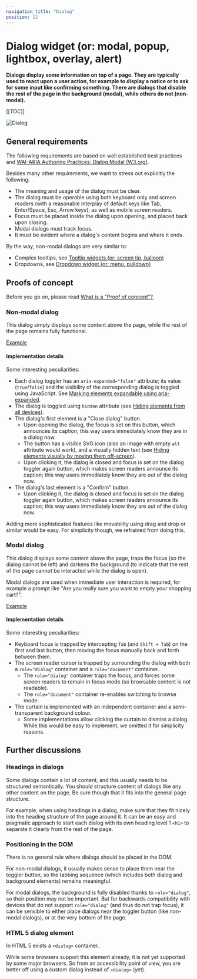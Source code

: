 ```yaml
---
navigation_title: "Dialog"
position: 12
---
```


# Dialog widget (or: modal, popup, lightbox, overlay, alert)

**Dialogs display some information on top of a page. They are typically used to react upon a user action, for example to display a notice or to ask for some input like confirming something. There are dialogs that disable the rest of the page in the background (modal), while others do not (non-modal).**

[[_TOC_]]

![Dialog](_media/dialog.png)

## General requirements

The following requirements are based on well established best practices and [WAI-ARIA Authoring Practices: Dialog Modal (W3.org)](https://www.w3.org/TR/wai-aria-practices/#dialog_modal).

Besides many other requirements, we want to stress out explicitly the following:

- The meaning and usage of the dialog must be clear.
- The dialog must be operable using both keyboard only and screen readers (with a reasonable interplay of default keys like Tab, Enter/Space, Esc, Arrow keys), as well as mobile screen readers.
- Focus must be placed inside the dialog upon opening, and placed back upon closing.
- Modal dialogs must track focus.
- It must be evident where a dialog's content begins and where it ends.

By the way, non-modal dialogs are very similar to:

- Complex tooltips, see [Tooltip widgets (or: screen tip, balloon)](/examples/widgets/tooltips)
- Dropdowns, see [Dropdown widget (or: menu, pulldown)](/examples/widgets/dropdown)

## Proofs of concept

Before you go on, please read [What is a "Proof of concept"?](/examples/widgets/proof-of-concept).

### Non-modal dialog

This dialog simply displays some content above the page, while the rest of the page remains fully functional.

[Example](_examples/non-modal-dialog)

#### Implementation details

Some interesting peculiarities:

- Each dialog toggler has an `aria-expanded="false"` attribute; its value (`true`/`false`) and the visibility of the corresponding dialog is toggled using JavaScript. See [Marking elements expandable using aria-expanded](/examples/sensible-aria-usage/expanded).
- The dialog is toggled using `hidden` attribute (see [Hiding elements from all devices](/examples/hiding-elements/from-all-devices)).
- The dialog's first element is a "Close dialog" button.
    - Upon opening the dialog, the focus is set on this button, which announces its caption; this way users immediately know they are in a dialog now.
    - The button has a visible SVG icon (also an image with empty `alt` attribute would work), and a visually hidden text (see [Hiding elements visually by moving them off-screen](/examples/hiding-elements/visually)).
    - Upon clicking it, the dialog is closed and focus is set on the dialog toggler again button, which makes screen readers announce its caption; this way users immediately know they are out of the dialog now.
- The dialog's last element is a "Confirm" button.
    - Upon clicking it, the dialog is closed and focus is set on the dialog toggler again button, which makes screen readers announce its caption; this way users immediately know they are out of the dialog now.

Adding more sophisticated features like movability using drag and drop or similar would be easy. For simplicity though, we refrained from doing this.

### Modal dialog

This dialog displays some content above the page, traps the focus (so the dialog cannot be left) and darkens the background (to indicate that the rest of the page cannot be interacted while the dialog is open).

Modal dialogs are used when immediate user interaction is required, for example a prompt like "Are you really sure you want to empty your shopping cart?".

[Example](_examples/modal-dialog)

#### Implementation details

Some interesting peculiarities:

- Keyboard focus is trapped by intercepting `Tab` (and `Shift + Tab`) on the first and last button, then moving the focus manually back and forth between them.
- The screen reader cursor is trapped by surrounding the dialog with both a `role="dialog"` container and a `role="document"` container.
    - The `role="dialog"` container traps the focus, and forces some screen readers to remain in focus mode (so browsable content is not readable).
    - The `role="document"` container re-enables switching to browse mode.
- The curtain is implemented with an independent container and a semi-transparent background colour.
    - Some implementations allow clicking the curtain to dismiss a dialog. While this would be easy to implement, we omitted it for simplicity reasons.

## Further discussions

### Headings in dialogs

Some dialogs contain a lot of content, and this usually needs to be structured semantically. You should structure content of dialogs like any other content on the page. Be sure though that it fits into the general page structure.

For example, when using headings in a dialog, make sure that they fit nicely into the heading structure of the page around it. It can be an easy and pragmatic approach to start each dialog with its own heading level 1 `<h1>` to separate it clearly from the rest of the page.

### Positioning in the DOM

There is no general rule where dialogs should be placed in the DOM.

For non-modal dialogs, it usually makes sense to place them near the toggler button, so the tabbing sequence (which includes both dialog and background elements) remains meaningful.

For modal dialogs, the background is fully disabled thanks to `role="dialog"`, so their position may not be important. But for backwards compatibility with devices that do not support `role="dialog"` (and thus do not trap focus), it can be sensible to either place dialogs near the toggler button (like non-modal dialogs), or at the very bottom of the page.

### HTML 5 dialog element

In HTML 5 exists a `<dialog>` container.

While some browsers support this element already, it is not yet supported by some major browsers. So from an accessibility point of view, you are better off using a custom dialog instead of `<dialog>` (yet).

